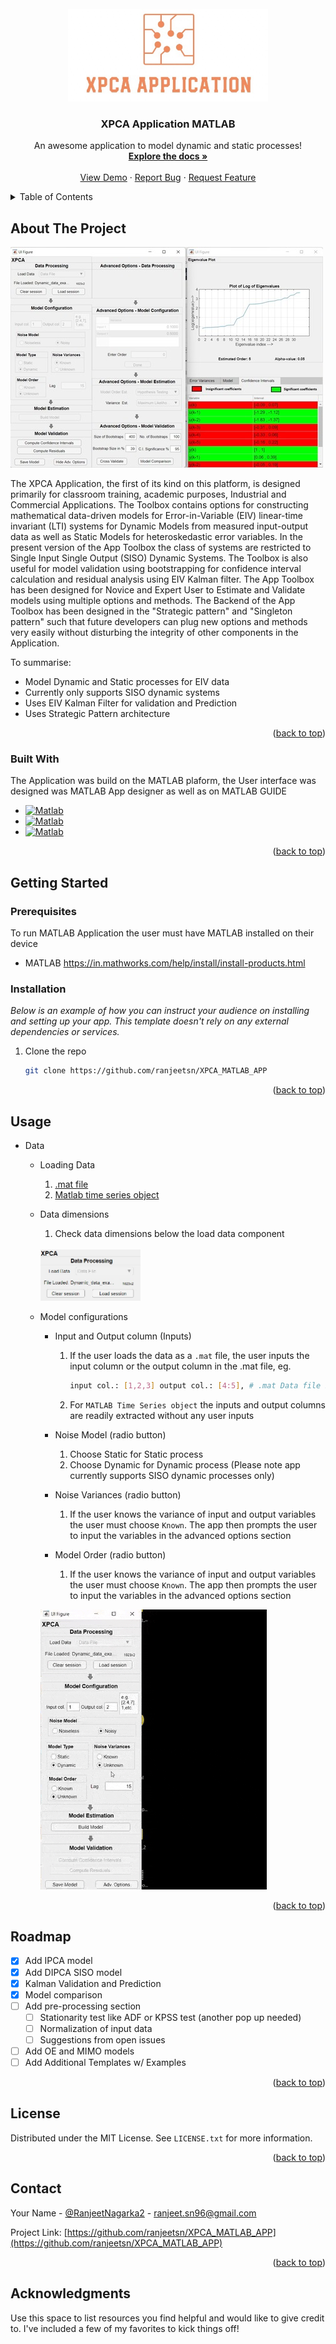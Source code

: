 <!-- PROJECT LOGO -->
<br />
<div align="center">
  <a href="https://github.com/ranjeetsn/XPCA_MATLAB_APP">
    <img src="readme_files/XPCA_app_logo.jpg" alt="Logo" width="320" height="148">
  </a>

  <h3 align="center">XPCA Application MATLAB</h3>

  <p align="center">
    An awesome application to model dynamic and static processes!
    <br />
    <a href="https://github.com/ranjeetsn/XPCA_MATLAB_APP"><strong>Explore the docs »</strong></a>
    <br />
    <br />
    <a href="https://github.com/ranjeetsn/XPCA_MATLAB_APP">View Demo</a>
    ·
    <a href="https://github.com/ranjeetsn/XPCA_MATLAB_APP/issues">Report Bug</a>
    ·
    <a href="https://github.com/ranjeetsn/XPCA_MATLAB_APP/issues">Request Feature</a>
  </p>
</div>


<!-- TABLE OF CONTENTS -->
<details>
  <summary>Table of Contents</summary>
  <ol>
    <li>
      <a href="#about-the-project">About The Project</a>
      <ul>
        <li><a href="#built-with">Built With</a></li>
      </ul>
    </li>
    <li>
      <a href="#getting-started">Getting Started</a>
      <ul>
        <li><a href="#prerequisites">Prerequisites</a></li>
        <li><a href="#installation">Installation</a></li>
      </ul>
    </li>
    <li><a href="#usage">Usage</a></li>
    <li><a href="#roadmap">Roadmap</a></li>
    <li><a href="#contributing">Contributing</a></li>
    <li><a href="#license">License</a></li>
    <li><a href="#contact">Contact</a></li>
    <li><a href="#acknowledgments">Acknowledgments</a></li>
  </ol>
</details>



<!-- ABOUT THE PROJECT -->
## About The Project
[![Product Name Screen Shot][product-screenshot]]()

The XPCA Application, the first of its kind on this platform, is designed primarily for classroom training, academic purposes, Industrial and Commercial Applications. The Toolbox contains options for constructing mathematical data-driven models for Error-in-Variable (EIV) linear-time invariant (LTI) systems for Dynamic Models from measured input-output data as well as Static Models for heteroskedastic error variables. In the present version of the App Toolbox the class of systems are restricted to Single Input Single Output (SISO) Dynamic Systems. The Toolbox is also useful for model validation using bootstrapping for confidence interval calculation and residual analysis using EIV Kalman filter. The App Toolbox has been designed for Novice and Expert User to Estimate and Validate models using multiple options and methods. The Backend of the App Toolbox has been designed in the "Strategic pattern" and "Singleton pattern" such that future developers can plug new options and methods very easily without disturbing the integrity of other components in the Application.

To summarise:
* Model Dynamic and Static processes for EIV data
* Currently only supports SISO dynamic systems
* Uses EIV Kalman Filter for validation and Prediction
* Uses Strategic Pattern architecture

<p align="right">(<a href="#readme-top">back to top</a>)</p>



### Built With
The Application was build on the MATLAB plaform, the User interface was designed was MATLAB App designer as well as on MATLAB GUIDE

* [![Matlab][Matlab.com]][Matlab-url]
* [![Matlab][MatlabApp.com]][MatlabApp-url]
* [![Matlab][Matlabguide.com]][Matlabguide-url]

<p align="right">(<a href="#readme-top">back to top</a>)</p>



<!-- GETTING STARTED -->
## Getting Started


### Prerequisites

To run MATLAB Application the user must have MATLAB installed on their device

* MATLAB
  https://in.mathworks.com/help/install/install-products.html

### Installation

_Below is an example of how you can instruct your audience on installing and setting up your app. This template doesn't rely on any external dependencies or services._

1. Clone the repo
   ```sh
   git clone https://github.com/ranjeetsn/XPCA_MATLAB_APP
   ```

<p align="right">(<a href="#readme-top">back to top</a>)</p>


<!-- USAGE EXAMPLES -->
## Usage

* Data
  * Loading Data
    1. [.mat file](https://www.mathworks.com/help/matlab/import_export/mat-file-versions.html)
    2. [Matlab time series object](https://www.mathworks.com/help/matlab/ref/timeseries.html)
   
  * Data dimensions
    1. Check data dimensions below the load data component
    <br>
    <img src="readme_files/Data_info.jpg" alt="data_dimension" width="160">
    </br>
    
  * Model configurations
    * Input and Output column (Inputs)
      1. If the user loads the data as a `.mat` file, the user inputs the input column or the output column in the .mat file, eg.
         ```sh
         input col.: [1,2,3] output col.: [4:5], # .mat Data file has inputs in column 1,2,3 and outputs in column 4,5
         ```
      2. For `MATLAB Time Series object` the inputs and output columns are readily extracted without any user inputs
    
     * Noise Model (radio button)
       1. Choose Static for Static process
       2. Choose Dynamic for Dynamic process (Please note app currently supports SISO dynamic processes only)
       
     * Noise Variances (radio button)
       1. If the user knows the variance of input and output variables the user must choose `Known`. The app then prompts the user to input the variables in the     advanced options section
      
     * Model Order (radio button)
       1. If the user knows the variance of input and output variables the user must choose `Known`. The app then prompts the user to input the variables in the     advanced options section
       
    ![Known Variance Order](readme_files/XPCA_variance_order.gif)   
    

<p align="right">(<a href="#readme-top">back to top</a>)</p>



<!-- ROADMAP -->
## Roadmap

- [x] Add IPCA model
- [x] Add DIPCA SISO model
- [x] Kalman Validation and Prediction
- [x] Model comparison
- [ ] Add pre-processing section
  - [ ]  Stationarity test like ADF or KPSS test (another pop up needed)
  - [ ]  Normalization of input data
  - [ ]  Suggestions from open issues
- [ ] Add OE and MIMO models
- [ ] Add Additional Templates w/ Examples

<p align="right">(<a href="#readme-top">back to top</a>)</p>


<!-- LICENSE -->
## License

Distributed under the MIT License. See `LICENSE.txt` for more information.

<p align="right">(<a href="#readme-top">back to top</a>)</p>



<!-- CONTACT -->
## Contact

Your Name - [@RanjeetNagarka2](https://twitter.com/RanjeetNagarka2) - ranjeet.sn96@gmail.com

Project Link: [https://github.com/ranjeetsn/XPCA_MATLAB_APP](https://github.com/ranjeetsn/XPCA_MATLAB_APP)

<p align="right">(<a href="#readme-top">back to top</a>)</p>



<!-- ACKNOWLEDGMENTS -->
## Acknowledgments

Use this space to list resources you find helpful and would like to give credit to. I've included a few of my favorites to kick things off!



<!-- MARKDOWN LINKS & IMAGES -->
<!-- https://www.markdownguide.org/basic-syntax/#reference-style-links -->
[contributors-shield]: https://img.shields.io/github/contributors/othneildrew/Best-README-Template.svg?style=for-the-badge
[contributors-url]: https://github.com/othneildrew/Best-README-Template/graphs/contributors
[forks-shield]: https://img.shields.io/github/forks/othneildrew/Best-README-Template.svg?style=for-the-badge
[forks-url]: https://github.com/othneildrew/Best-README-Template/network/members
[stars-shield]: https://img.shields.io/github/stars/othneildrew/Best-README-Template.svg?style=for-the-badge
[stars-url]: https://github.com/othneildrew/Best-README-Template/stargazers
[issues-shield]: https://img.shields.io/github/issues/othneildrew/Best-README-Template.svg?style=for-the-badge
[issues-url]: https://github.com/othneildrew/Best-README-Template/issues
[license-shield]: https://img.shields.io/github/license/othneildrew/Best-README-Template.svg?style=for-the-badge
[license-url]: https://github.com/othneildrew/Best-README-Template/blob/master/LICENSE.txt
[linkedin-shield]: https://img.shields.io/badge/-LinkedIn-black.svg?style=for-the-badge&logo=linkedin&colorB=555
[linkedin-url]: https://linkedin.com/in/othneildrew
[product-screenshot]: readme_files/XPCA_screenshot.jpg
[Matlab.com]: https://img.shields.io/badge/M-MATLAB-orange
[Matlab-url]: https://in.mathworks.com/products/matlab.html
[MatlabApp.com]: https://img.shields.io/badge/M-MATLAB%20App%20designer-orange
[MatlabApp-url]: https://in.mathworks.com/products/matlab/app-designer.html
[Matlabguide.com]: https://img.shields.io/badge/M-MATLAB%20GUIDE-orange
[Matlabguide-url]: https://in.mathworks.com/help/matlab/migrate-guide-apps.html
[Datadimensions]: readme_files/Data_info.jpg
